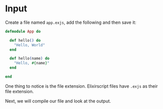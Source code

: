 # Input

Create a file named `app.exjs`, add the following and then save it:

```elixir
defmodule App do

  def hello() do
    "Hello, World"
  end

  def hello(name) do
    "Hello, #{name}"
  end

end
```

One thing to notice is the file extension. Elixirscript files have `.exjs` as their file extension.

Next, we will compile our file and look at the output.
